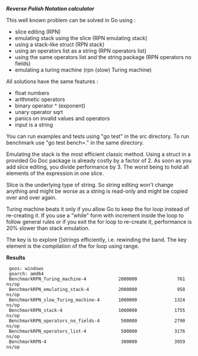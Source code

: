 ***Reverse Polish Notation calculator***

This well known problem can be solved in Go using :
- slice editing (RPN)
- emulating stack using the slice (RPN emulating stack)
- using a stack-like struct (RPN stack)
- using an operators list as a string (RPN operators list)
- using the same operators list and the string package (RPN operators no fields)
- emulating a turing machine (rpn (slow) Turing machine)

All solutions have the same features :
- float numbers
- arithmetic operators
- binary operator ^ (exponent)
- unary operator sqrt
- panics on invalid values and operators
- input is a string

You can run examples and tests using "go test" in the src directory.
To run benchmark use "go test bench=." in the same directory.

Emulating the stack is the most efficient classic method.
Using a struct in a provided Go Doc package is already costly by a factor of 2.
As soon as you add slice editing, you divide performance by 3.
The worst being to hold all elements of the expression in one slice.

Slice is the underlying type of string. So string editing won't change anything and might be
worse as a string is read-only and might be copied over and over again.

Turing machine beats it only if you allow Go to keep the for loop instead of re-creating it.
If you use a "while" form with increment inside the loop to follow general rules or if you exit
the for loop to re-create it, performance is 20% slower than stack emulation. 

The key is to explore []strings efficiently, i.e. rewinding the band. The key element is 
the compilation of the for loop using range.

**Results**

```
 goos: windows
 goarch: amd64
 BenchmarkRPN_Turing_machine-4            2000000               761 ns/op
 BenchmarkRPN_emulating_stack-4           2000000               958 ns/op
 BenchmarkRPN_slow_Turing_machine-4       1000000              1324 ns/op
 BenchmarkRPN_stack-4                     1000000              1755 ns/op
 BenchmarkRPN_operators_no_fields-4        500000              2790 ns/op
 BenchmarkRPN_operators_list-4             500000              3176 ns/op
 BenchmarkRPN-4                            300000              3959 ns/op
   
```

 
 
 